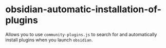 # obsidian-automatic-installation-of-plugins
Allows you to use `community-plugins.js` to search for and automatically install plugins when you launch `obsidian`.
